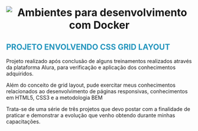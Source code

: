 
<h1 align="center">
    <img alt="Ambientes para desenvolvimento com Docker" title="Meus Ambientes Com Docker" src="https://miro.medium.com/max/1200/1*Fnps003hN5dANCxCfHBOgg.jpeg" />
</h1>
<h2 style="color:rgb(37, 150, 190)">PROJETO ENVOLVENDO CSS GRID LAYOUT</h2>
<p>Projeto realizado após conclusão de alguns treinamentos realizados através da plataforma Alura, para verificação e aplicação dos conhecimentos adquiridos.</p>
<p>Além do conceito de grid layout, pude exercitar meus conhecimentos relacionados ao desenvolvimento de páginas responsivas, conhecimentos em HTML5, CSS3 e a metodologia BEM</p>
<p>Trata-se de uma série de três projetos que devo postar com a finalidade de praticar e demonstrar a evolução que venho obtendo durante minhas capacitações.</p>
